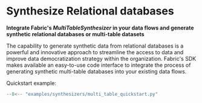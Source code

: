 # Synthesize Relational databases

**Integrate Fabric's *MultiTableSynthesizer* in your data flows and generate synthetic relational databases or multi-table datasets**

The capability to generate synthetic data from relational databases is a powerful and innovative approach to
streamline the access to data and improve data democratization strategy within the organization. 
Fabric's SDK makes available an easy-to-use code interface to integrate the process of generating synthetic multi-table databases
into your existing data flows. 

Quickstart example:

```python
--8<-- "examples/synthesizers/multi_table_quickstart.py"
```
